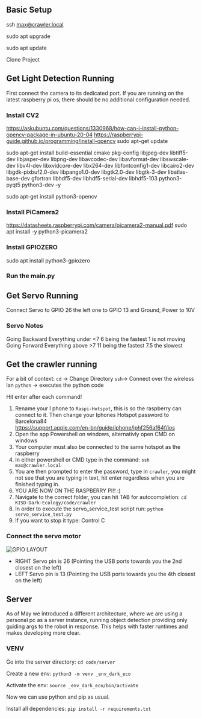 ## Basic Setup
ssh max@crawler.local

<Enter PW>

sudo apt upgrade

sudo apt update

<Add new ssh passkey to github>

Clone Project

## Get Light Detection Running
First connect the camera to its dedicated port. If you are running on the latest raspberry pi os, there should be no additional configuration needed.

### Install CV2
https://askubuntu.com/questions/1330968/how-can-i-install-python-opencv-package-in-ubuntu-20-04
https://raspberrypi-guide.github.io/programming/install-opencv
sudo apt-get update

sudo apt-get install build-essential cmake pkg-config libjpeg-dev libtiff5-dev libjasper-dev libpng-dev libavcodec-dev libavformat-dev libswscale-dev libv4l-dev libxvidcore-dev libx264-dev libfontconfig1-dev libcairo2-dev libgdk-pixbuf2.0-dev libpango1.0-dev libgtk2.0-dev libgtk-3-dev libatlas-base-dev gfortran libhdf5-dev libhdf5-serial-dev libhdf5-103 python3-pyqt5 python3-dev -y

sudo apt-get install python3-opencv

### Install PiCamera2
https://datasheets.raspberrypi.com/camera/picamera2-manual.pdf
sudo apt install -y python3-picamera2

### Install GPIOZERO
sudo apt install python3-gpiozero

### Run the main.py

## Get Servo Running
Connect Servo to GPIO 26 the left one to GPIO 13 and Ground, Power to 10V

### Servo Notes
Going Backward Everything under <7 6 being the fastest 1 is not moving
Going Forward Everything above >7 11 being the fastest 7.5 the slowest

## Get the crawler running
For a bit of context:
`cd` -> Change Directory
`ssh`-> Connect over the wireless lan
`python` -> executes the python code

Hit enter after each command!

1. Rename your I phone to `Raspi-Hotspot`, this is so the raspberry can connect to it. Then change your Iphones Hotspot password to Barcelona84 <br> https://support.apple.com/en-bn/guide/iphone/iphf256af64f/ios
3. Open the app Powershell on windows, alternativly open CMD on windows
4. Your computer must also be connected to the same hotspot as the raspberry
5. In either powershell or CMD type in the command: `ssh max@crawler.local`
6. You are then prompted to enter the password, type in `crawler`, you might not see that you are typing in text, hit enter regardless when you are finished typing in.
7. YOU ARE NOW ON THE RASPBERRY PI!! :)
8.  Navigate to the correct folder, you can hit TAB for autocompletion: `cd KISD-Dark-Ecology/code/crawler`
9.  In order to execute the servo_service_test script run: `python servo_service_test.py`
10.  If you want to stop it type: Control C

### Connect the servo motor
![GPIO LAYOUT](https://www.raspberrypi.com/documentation/computers/images/GPIO-Pinout-Diagram-2.png)
- RIGHT Servo pin is 26 (Pointing the USB ports towards you the 2nd closest on the left)
- LEFT Servo pin is 13 (Pointing the USB ports towards you the 4th closest on the left)

## Server
As of May we introduced a different architecture, where we are using a personal pc as a server instance, running object detection providing only guiding args to the robot in response. This helps with faster runtimes and makes developing more clear.

### VENV
Go into the server directory: `cd code/server`

Create a new env: `python3 -m venv _env_dark_eco`

Activate the env: `source _env_dark_eco/bin/activate`

Now we can use python and pip as usual.

Install all dependencies: `pip install -r requirements.txt`









